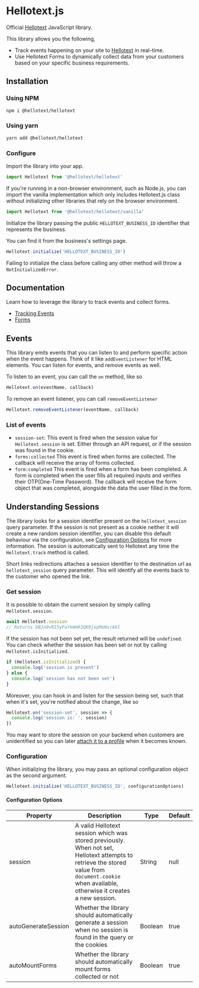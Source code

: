 # Hellotext.js

Official [Hellotext](https://www.hellotext.com) JavaScript library.

This library allows you the following,

- Track events happening on your site to [Hellotext](https://www.hellotext.com) in real-time.
- Use Hellotext Forms to dynamically collect data from your customers based on your specific business requirements.

## Installation

### Using NPM

```bash
npm i @hellotext/hellotext
```

### Using yarn

```bash
yarn add @hellotext/hellotext
```

### Configure

Import the library into your app.

```javascript
import Hellotext from '@hellotext/hellotext'
```

If you're running in a non-browser environment, such as Node.js, you can import the vanilla implementation which only includes 
Hellotext.js class without initializing other libraries that rely on the browser environment.

```javascript
import Hellotext from '@hellotext/hellotext/vanilla'
```

Initialize the library passing the public `HELLOTEXT_BUSINESS_ID` identifier that represents the business.

You can find it from the business's settings page.

```javascript
Hellotext.initialize('HELLOTEXT_BUSINESS_ID')
```

Failing to initialize the class before calling any other method will throw a `NotInitializedError`.

## Documentation

Learn how to leverage the library to track events and collect forms.

- [Tracking Events](/docs/tracking.md)
- [Forms](/docs/forms.md)

## Events

This library emits events that you can listen to and perform specific action when the event happens.
Think of it like `addEventListener` for HTML elements. You can listen for events, and remove events as well.

To listen to an event, you can call the `on` method, like so

```javascript
Hellotext.on(eventName, callback)
```

To remove an event listener, you can call `removeEventListener`

```javascript
Hellotext.removeEventListener(eventName, callback)
```

### List of events

- `session-set`: This event is fired when the session value for `Hellotext.session` is set. Either through an API request, or if the session was found in the cookie.
- `forms:collected` This event is fired when forms are collected. The callback will receive the array of forms collected.
- `form:completed` This event is fired when a form has been completed. A form is completed when the user fills all required inputs and verifies their OTP(One-Time Password). The callback will receive the form object that was completed, alongside the data the user filled in the form.

## Understanding Sessions

The library looks for a session identifier present on the `hellotext_session` query parameter. If the session is not present as a cookie neither it will create a new random session identifier, you can disable this default behaviour via the configuration, see [Configuration Options](#configuration-options) for more information.
The session is automatically sent to Hellotext any time the `Hellotext.track` method is called.

Short links redirections attaches a session identifier to the destination url as `hellotext_session` query parameter. This will identify all the events back to the customer who opened the link.

### Get session

It is possible to obtain the current session by simply calling `Hellotext.session`.

```javascript
await Hellotext.session
// Returns bBJn9vR15yPaYkWmR2QK0jopMeNxrA6l
```

If the session has not been set yet, the result returned will be `undefined`.
You can check whether the session has been set or not by calling `Hellotext.isInitialized`.

```javascript
if (Hellotext.isInitialized) {
  console.log('session is present')
} else {
  console.log('session has not been set')
}
```

Moreover, you can hook in and listen for the session being set, such that when it's set, you're notified about the change, like so

```javascript
Hellotext.on('session-set', session => {
  console.log('session is: ', session)
})
```

You may want to store the session on your backend when customers are unidentified so you can later [attach it to a profile](https://www.hellotext.com/api#attach_session) when it becomes known.

### Configuration

When initializing the library, you may pass an optional configuration object as the second argument.

```javascript
Hellotext.initialize('HELLOTEXT_BUSINESS_ID', configurationOptions)
```

#### Configuration Options

| Property            | Description                                                                                                                                                                                     | Type    | Default |
|---------------------|-------------------------------------------------------------------------------------------------------------------------------------------------------------------------------------------------|---------|---------|
| session             | A valid Hellotext session which was stored previously. When not set, Hellotext attempts to retrieve the stored value from `document.cookie` when available, otherwise it creates a new session. | String  | null    |
| autoGenerateSession | Whether the library should automatically generate a session when no session is found in the query or the cookies                                                                                | Boolean | true    |
| autoMountForms      | Whether the library should automatically mount forms collected or not                                                                                                                           | Boolean | true    |
